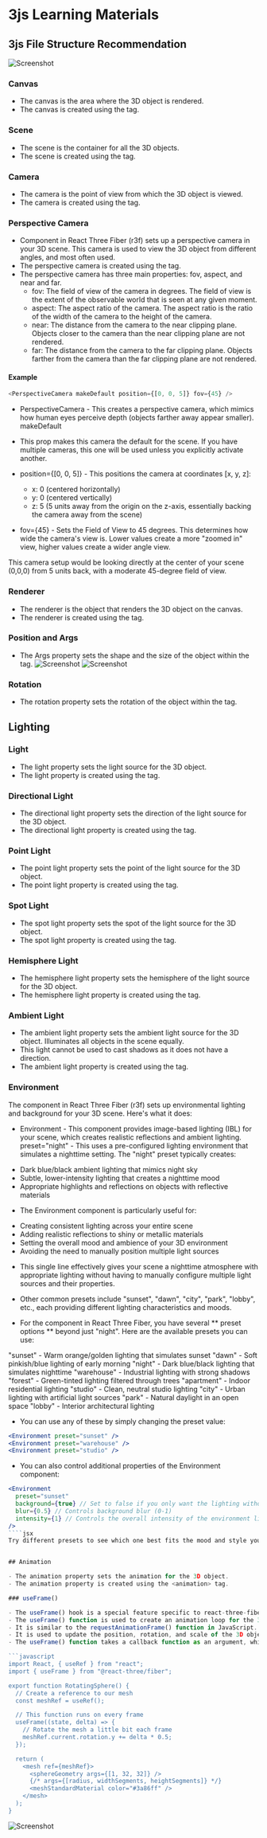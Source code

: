 # 3js Learning Materials

## 3js File Structure Recommendation

![Screenshot](./src/assets/3js-file-structure.png)

### Canvas

- The canvas is the area where the 3D object is rendered.
- The canvas is created using the <canvas> tag.

### Scene

- The scene is the container for all the 3D objects.
- The scene is created using the <scene> tag.

### Camera

- The camera is the point of view from which the 3D object is viewed.
- The camera is created using the <perspectiveCamera> tag.

### Perspective Camera

- Component in React Three Fiber (r3f) sets up a perspective camera in your 3D scene. This camera is used to view the 3D object from different angles, and most often used.
- The perspective camera is created using the <perspectiveCamera> tag.
- The perspective camera has three main properties: fov, aspect, and near and far.
  - fov: The field of view of the camera in degrees. The field of view is the extent of the observable world that is seen at any given moment.
  - aspect: The aspect ratio of the camera. The aspect ratio is the ratio of the width of the camera to the height of the camera.
  - near: The distance from the camera to the near clipping plane. Objects closer to the camera than the near clipping plane are not rendered.
  - far: The distance from the camera to the far clipping plane. Objects farther from the camera than the far clipping plane are not rendered.

#### Example

```javascript
<PerspectiveCamera makeDefault position={[0, 0, 5]} fov={45} />
```

- PerspectiveCamera - This creates a perspective camera, which mimics how human eyes perceive depth (objects farther away appear smaller).
  makeDefault
- This prop makes this camera the default for the scene. If you have multiple cameras, this one will be used unless you explicitly activate another.
- position={[0, 0, 5]} - This positions the camera at coordinates [x, y, z]:

  - x: 0 (centered horizontally)
  - y: 0 (centered vertically)
  - z: 5 (5 units away from the origin on the z-axis, essentially backing the camera away from the scene)

- fov={45} - Sets the Field of View to 45 degrees. This determines how wide the camera's view is. Lower values create a more "zoomed in" view, higher values create a wider angle view.

This camera setup would be looking directly at the center of your scene (0,0,0) from 5 units back, with a moderate 45-degree field of view.

### Renderer

- The renderer is the object that renders the 3D object on the canvas.
- The renderer is created using the <renderer> tag.

### Position and Args

- The Args property sets the shape and the size of the object within the <mesh> tag.
  ![Screenshot](./src/assets/pos-vs-args.png)
  ![Screenshot](./src/assets/args.png)

### Rotation

- The rotation property sets the rotation of the object within the <mesh> tag.

## Lighting

### Light

- The light property sets the light source for the 3D object.
- The light property is created using the <ambientLight> tag.

### Directional Light

- The directional light property sets the direction of the light source for the 3D object.
- The directional light property is created using the <directionalLight> tag.

### Point Light

- The point light property sets the point of the light source for the 3D object.
- The point light property is created using the <pointLight> tag.

### Spot Light

- The spot light property sets the spot of the light source for the 3D object.
- The spot light property is created using the <spotLight> tag.

### Hemisphere Light

- The hemisphere light property sets the hemisphere of the light source for the 3D object.
- The hemisphere light property is created using the <hemisphereLight> tag.

### Ambient Light

- The ambient light property sets the ambient light source for the 3D object. Illuminates all objects in the scene equally.
- This light cannot be used to cast shadows as it does not have a direction.
- The ambient light property is created using the <ambientLight> tag.

### Environment

The <Environment preset="night" /> component in React Three Fiber (r3f) sets up environmental lighting and background for your 3D scene. Here's what it does:

- Environment - This component provides image-based lighting (IBL) for your scene, which creates realistic reflections and ambient lighting.
  preset="night" - This uses a pre-configured lighting environment that simulates a nighttime setting. The "night" preset typically creates:

* Dark blue/black ambient lighting that mimics night sky
* Subtle, lower-intensity lighting that creates a nighttime mood
* Appropriate highlights and reflections on objects with reflective materials

- The Environment component is particularly useful for:

* Creating consistent lighting across your entire scene
* Adding realistic reflections to shiny or metallic materials
* Setting the overall mood and ambience of your 3D environment
* Avoiding the need to manually position multiple light sources

- This single line effectively gives your scene a nighttime atmosphere with appropriate lighting without having to manually configure multiple light sources and their properties.
- Other common presets include "sunset", "dawn", "city", "park", "lobby", etc., each providing different lighting characteristics and moods.

- For the <Environment> component in React Three Fiber, you have several ** preset options ** beyond just "night". Here are the available presets you can use:

"sunset" - Warm orange/golden lighting that simulates sunset
"dawn" - Soft pinkish/blue lighting of early morning
"night" - Dark blue/black lighting that simulates nighttime
"warehouse" - Industrial lighting with strong shadows
"forest" - Green-tinted lighting filtered through trees
"apartment" - Indoor residential lighting
"studio" - Clean, neutral studio lighting
"city" - Urban lighting with artificial light sources
"park" - Natural daylight in an open space
"lobby" - Interior architectural lighting

- You can use any of these by simply changing the preset value:

```jsx
<Environment preset="sunset" />
<Environment preset="warehouse" />
<Environment preset="studio" />
```

- You can also control additional properties of the Environment component:

`````jsx
<Environment
  preset="sunset"
  background={true} // Set to false if you only want the lighting without changing the background
  blur={0.5} // Controls background blur (0-1)
  intensity={1} // Controls the overall intensity of the environment lighting
/>
````jsx
Try different presets to see which one best fits the mood and style you want for your scene!


## Animation

- The animation property sets the animation for the 3D object.
- The animation property is created using the <animation> tag.

### useFrame()

- The useFrame() hook is a special feature specific to react-three-fiber., not a general React hook or part of Three.js itself.
- The useFrame() function is used to create an animation loop for the 3D object. It allows you to execute code on every frame of the animation, which runs at 60 frames per second.
- It is similar to the requestAnimationFrame() function in JavaScript.
- It is used to update the position, rotation, and scale of the 3D object.
- The useFrame() function takes a callback function as an argument, which is called on every frame of the animation loop.

```javascript
import React, { useRef } from "react";
import { useFrame } from "@react-three/fiber";

export function RotatingSphere() {
  // Create a reference to our mesh
  const meshRef = useRef();

  // This function runs on every frame
  useFrame((state, delta) => {
    // Rotate the mesh a little bit each frame
    meshRef.current.rotation.y += delta * 0.5;
  });

  return (
    <mesh ref={meshRef}>
      <sphereGeometry args={[1, 32, 32]} />
      {/* args={[radius, widthSegments, heightSegments]} */}
      <meshStandardMaterial color="#3a86ff" />
    </mesh>
  );
}
`````

![Screenshot](./src/assets/useFrame-parameters.png)
